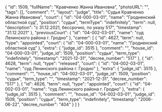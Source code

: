 {
    "id": 1509,
    "fullName": "Кравченко Жанна Ивановна",
    "photoURL": "",
    "tags": [],
    "comment": "",
    "layout": "judge",
    "title": "Судья Кравченко Жанна Ивановна",
    "court": {
        "id": "04-000-03-01",
        "name": "Гродненский областной суд",
        "position": "судья",
        "termType": "indefinitely",
        "term": null,
        "description": "c 31.12.2021, бессрочно, по указу 517",
        "timestamp": "31.12.2021"
    },
    "previousCourt": {
        "id": "04-002-03-01",
        "name": "суд Ленинского района г. Гродно"
    },
    "career": [
        {
            "id": 4627,
            "term": null,
            "type": "appointed",
            "court": {
                "id": "04-000-03-01",
                "name": "Гродненский областной суд"
            },
            "extra": {
                "judge_id": 3515
            },
            "comment": "",
            "house_id": "04-000-03-01",
            "judge_id": 1509,
            "position": "судья",
            "term_type": "indefinitely",
            "timestamp": "2021-12-31",
            "decree_number": "517"
        },
        {
            "id": 4628,
            "term": null,
            "type": "released",
            "court": {
                "id": "04-002-03-01",
                "name": "суд Ленинского района г. Гродно"
            },
            "extra": {
                "judge_id": 3515
            },
            "comment": "",
            "house_id": "04-002-03-01",
            "judge_id": 1509,
            "position": "судья",
            "term_type": "",
            "timestamp": "2021-12-31",
            "decree_number": "517"
        },
        {
            "id": 4626,
            "term": null,
            "type": "appointed",
            "court": {
                "id": "04-002-03-01",
                "name": "суд Ленинского района г. Гродно"
            },
            "extra": {
                "judge_id": 3515
            },
            "comment": "",
            "house_id": "04-002-03-01",
            "judge_id": 1509,
            "position": "судья",
            "term_type": "indefinitely",
            "timestamp": "2006-06-22",
            "decree_number": "404"
        }
    ]
}
